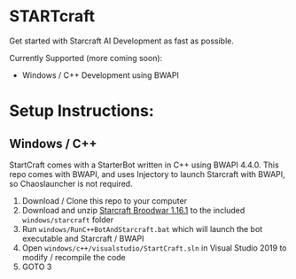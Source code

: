 # STARTcraft

Get started with Starcraft AI Development as fast as possible. 

Currently Supported (more coming soon):
* Windows / C++ Development using BWAPI

# Setup Instructions:

## Windows / C++

StartCraft comes with a StarterBot written in C++ using BWAPI 4.4.0. This repo comes with BWAPI, and uses Injectory to launch Starcraft with BWAPI, so Chaoslauncher is not required.

1. Download / Clone this repo to your computer
2. Download and unzip [Starcraft Broodwar 1.16.1](http://www.cs.mun.ca/~dchurchill/startcraft/scbw_starcraft.zip) to the included `windows/starcraft` folder
3. Run `windows/RunC++BotAndStarcraft.bat` which will launch the bot executable and Starcraft / BWAPI
4. Open `windows/c++/visualstudio/StartCraft.sln` in Visual Studio 2019 to modify / recompile the code
5. GOTO 3
